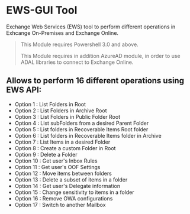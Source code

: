﻿# EWS-GUI Tool
Exchange Web Services (EWS) tool to perform different operations in Exhcange On-Premises and Exchange Online.

 > This Module requires Powershell 3.0 and above.
 >
 > This Module requires in addition AzureAD module, in order to use ADAL libraries to connect to Exchange Online.

## Allows to perform 16 different operations using EWS API:
- Option 1 : List Folders in Root
- Option 2 : List Folders in Archive Root
- Option 3 : List Folders in Public Folder Root
- Option 4 : List subFolders from a desired Parent Folder
- Option 5 : List folders in Recoverable Items Root folder
- Option 6 : List folders in Recoverable Items folder in Archive
- Option 7 : List Items in a desired Folder
- Option 8 : Create a custom Folder in Root
- Option 9 : Delete a Folder
- Option 10 : Get user's Inbox Rules
- Option 11 : Get user's OOF Settings
- Option 12 : Move items between folders
- Option 13 : Delete a subset of items in a folder
- Option 14 : Get user's Delegate information
- Option 15 : Change sensitivity to items in a folder
- Option 16 : Remove OWA configurations
- Option 17 : Switch to another Mailbox